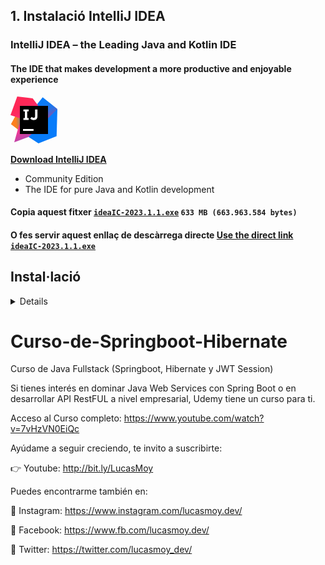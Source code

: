 
## **1.** Instalació IntelliJ IDEA  

### **IntelliJ IDEA** – the **Leading Java** and Kotlin IDE
#### The **IDE** that makes development a more productive and enjoyable experience

<svg  width="75" height="75" fill="none" viewBox="0 0 70 70"><defs><linearGradient id="__JETBRAINS_COM__LOGO_PREFIX__2" x1="5.174" x2="40.014" y1="39.889" y2="38.123" gradientUnits="userSpaceOnUse"><stop offset="0.091" stop-color="#FC801D"></stop><stop offset="0.231" stop-color="#B07F61"></stop><stop offset="0.409" stop-color="#577DB3"></stop><stop offset="0.533" stop-color="#1E7CE6"></stop><stop offset="0.593" stop-color="#087CFA"></stop></linearGradient><linearGradient id="__JETBRAINS_COM__LOGO_PREFIX__1" x1="61.991" x2="50.158" y1="36.915" y2="1.557" gradientUnits="userSpaceOnUse"><stop offset="0" stop-color="#FE2857"></stop><stop offset="0.078" stop-color="#CB3979"></stop><stop offset="0.16" stop-color="#9E4997"></stop><stop offset="0.247" stop-color="#7557B2"></stop><stop offset="0.339" stop-color="#5362C8"></stop><stop offset="0.436" stop-color="#386CDA"></stop><stop offset="0.541" stop-color="#2373E8"></stop><stop offset="0.658" stop-color="#1478F2"></stop><stop offset="0.794" stop-color="#0B7BF8"></stop><stop offset="1" stop-color="#087CFA"></stop></linearGradient><linearGradient id="__JETBRAINS_COM__LOGO_PREFIX__0" x1="10.066" x2="53.876" y1="16.495" y2="88.96" gradientUnits="userSpaceOnUse"><stop offset="0" stop-color="#FE2857"></stop><stop offset="0.08" stop-color="#FE295F"></stop><stop offset="0.206" stop-color="#FF2D76"></stop><stop offset="0.303" stop-color="#FF318C"></stop><stop offset="0.385" stop-color="#EA3896"></stop><stop offset="0.553" stop-color="#B248AE"></stop><stop offset="0.792" stop-color="#5A63D6"></stop><stop offset="1" stop-color="#087CFA"></stop></linearGradient></defs><path fill="url(#__JETBRAINS_COM__LOGO_PREFIX__2)" d="M11.2 49.467.7 41.3 9 26l9.5 7.5-7.3 15.967Z"></path><path fill="#087CFA" d="m70 18.667-1.167 40.6L41.767 70l-14.7-9.567 14.7-22.933L70 18.667Z"></path><path fill="url(#__JETBRAINS_COM__LOGO_PREFIX__1)" d="M70 18.667 55.5 33 37 15 48.067 1.167 70 18.667Z"></path><path fill="url(#__JETBRAINS_COM__LOGO_PREFIX__0)" d="M27.067 60.433 5.6 68.367 10.033 52.5l5.834-19.367L0 27.767 10.033 0l23.1 2.8L54.5 31l1 2-28.433 27.433Z"></path><path fill="#000" d="M56 14H14v42h42V14Z"></path><path fill="#FFF" d="M27.137 22.143V19.25h-7.864v2.893h2.194v9.964h-2.194v2.87h7.864v-2.87H24.92v-9.964h2.217Zm7.56 13.067c-1.237 0-2.264-.233-3.08-.7a7.355 7.355 0 0 1-2.054-1.657l2.17-2.426c.444.49.91.886 1.354 1.166.466.28.956.42 1.516.42.654 0 1.167-.21 1.54-.63.374-.42.56-1.073.56-1.983V19.273h3.547v10.29c0 .934-.117 1.75-.373 2.45-.257.7-.63 1.284-1.097 1.75-.49.49-1.073.84-1.773 1.097-.7.233-1.47.35-2.31.35Zm-.28 13.44h-15.75v2.683h15.75V48.65Z"></path></svg>

[**Download IntelliJ IDEA**](https://www.jetbrains.com/idea/download/)
* Community Edition
* The IDE for pure Java and Kotlin development

#### Copia aquest fitxer [**```ideaIC-2023.1.1.exe```**](./fitxers/ideaIC-2023.1.1.exe) ```633 MB (663.963.584 bytes)```

#### O fes servir aquest enllaç de descàrrega directe [Use the direct link **```ideaIC-2023.1.1.exe```**](https://download.jetbrains.com/idea/ideaIC-2023.1.1.exe?_gl=1*1k8vect*_ga*MTg2MTY5NjQ4LjE2Nzk5Mzk4Njc.*_ga_9J976DJZ68*MTY4Mjg3MzkwNy4yLjEuMTY4Mjg3Mzk0MC4yNy4wLjA.&_ga=2.48120163.554094189.1682873907-186169648.1679939867)

<summary>

## Instal·lació

<details>

### **1.** Executa el fitxer **```ideaIC-2023.1.1.exe```**.

![IntelliJ-IDEA_00001.png](./imatges/IntelliJ-IDEA_00001.png)
### **2.** Pitja el botó **següent** (<b><code> <u>N</u>ext ></b></code> ) per continuar,

![IntelliJ-IDEA_00002.png](./imatges/IntelliJ-IDEA_00002.png)
### **3.** No cal, però si vols pots modificar la ruta (<b><code> B<u>r</u>owser...</b></code>), i si no, pitja el botó **següent** (<b><code> <u>N</u>ext ></b></code> ) per continuar,

![IntelliJ-IDEA_00003.png](./imatges/IntelliJ-IDEA_00003.png)
### **4.** Assegura't que estàn marcades les segünents opcions:

> #### **Create Desktop Shortcut**
> 
> - :white_check_mark: IntelliJ IDEA Community Edition
> 
> ####  **Update Context Menu**
> 
> - :white_check_mark: Add "Open Folder as Project"
>  
> ####  **Update ```PATH``` Variable (restart needed)**
> 
> - :white_check_mark: Add "**```bin```**" folder to the > **```PATH```**
> 
> ####  **Create associations**
> 
> - :white_check_mark: **```.java```**

Quan estiguin totes aquestes opcions marcades, pitja el botó **següent** (<b><code> <u>N</u>ext ></b></code> ) per continuar,

![IntelliJ-IDEA_00004.png](./imatges/IntelliJ-IDEA_00004.png)

 pitja el botó **Install** (<b><code><u>I</u>nstall</b></code> ) per començar la instal·lació.
 
![IntelliJ-IDEA_00005.png](./imatges/IntelliJ-IDEA_00005.png)

![IntelliJ-IDEA_00006.png](./imatges/IntelliJ-IDEA_00006.png)

![IntelliJ-IDEA_00007.png](./imatges/IntelliJ-IDEA_00007.png)

### **4.** Assegura't que estàn marcades les segünents opcions:

**Create Desktop Shortcut**
-[x] IntelliJ IDEA Community Edition

![IntelliJ-IDEA_00008.png](./imatges/IntelliJ-IDEA_00008.png)

</details>
</summary>


# Curso-de-Springboot-Hibernate
Curso de Java Fullstack (Springboot, Hibernate y JWT Session)

Si tienes interés en dominar Java Web Services con Spring Boot o en desarrollar API RestFUL a nivel empresarial, Udemy tiene un curso para ti.

Acceso al Curso completo: https://www.youtube.com/watch?v=7vHzVN0EiQc

Ayúdame a seguir creciendo, te invito a suscribirte: 

👉 Youtube: http://bit.ly/LucasMoy


Puedes encontrarme también en:

🔹 Instagram: https://www.instagram.com/lucasmoy.dev/

🔹 Facebook: https://www.fb.com/lucasmoy.dev/

🔹 Twitter: https://twitter.com/lucasmoy_dev/

